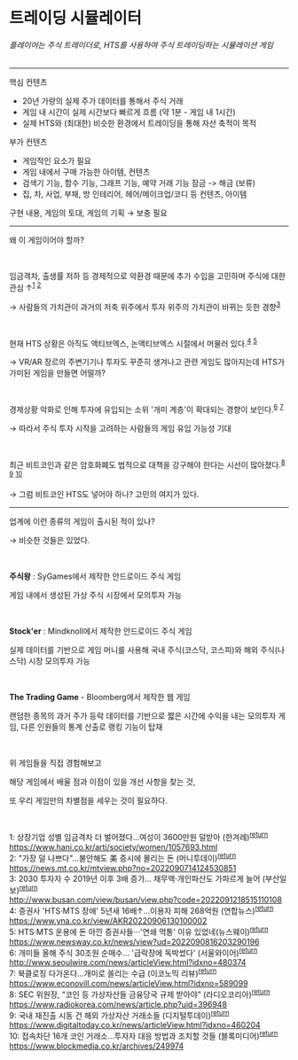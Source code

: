 # 트레이딩 시뮬레이터

###### 플레이어는 주식 트레이더로, HTS를 사용하여 주식 트레이딩하는 시뮬레이션 게임

-----

핵심 컨텐츠
- 20년 가량의 실제 주가 데이터를 통해서 주식 거래
- 게임 내 시간이 실제 시간보다 빠르게 흐름 (약 1분 - 게임 내 1시간)
- 실제 HTS와 (최대한) 비슷한 환경에서 트레이딩을 통해 자산 축적이 목적

부가 컨텐츠
- 게임적인 요소가 필요
- 게임 내에서 구매 가능한 아이템, 컨텐츠
- 검색기 기능, 함수 기능, 그래프 기능, 예약 거래 기능 잠금 -> 해금 (보류)
- 집, 차, 사업, 부채, 방 인테리어, 헤어/메이크업/코디 등 컨텐츠, 아이템

구현 내용, 게임의 토대, 게임의 기획 &rightarrow; 보충 필요

---


<a name="footnote_return">왜 이 게임이어야 할까?</a>

<br>

임금격차, 출생률 저하 등 경제적으로 악환경 때문에 추가 수입을 고민하며 주식에 대한 관심 &uparrow;<sup>[1](#footnote_1)</sup> <sup>[2](#footnote_2)</sup>

&rightarrow; 사람들의 가치관이 과거의 저축 위주에서 투자 위주의 가치관이 바뀌는 듯한 경향<sup>[3](#footnote_3)</sup>

<br>

현재 HTS 상황은 아직도 액티브엑스, 논액티브엑스 시절에서 머물러 있다.<sup>[4](#footnote_4)</sup> <sup>[5](#footnote_5)</sup>

&rightarrow; VR/AR 장르의 주변기기나 투자도 꾸준히 생겨나고 관련 게임도 많아지는데 HTS가 가미된 게임을 만들면 어떨까?

<br>

경제상황 악화로 인해 투자에 유입되는 소위 '개미 계층'이 확대되는 경향이 보인다.<sup>[6](#footnote_6)</sup> <sup>[7](#footnote_7)</sup>

&rightarrow; 따라서 주식 투자 시작을 고려하는 사람들의 게임 유입 가능성 기대

<br>

최근 비트코인과 같은 암호화폐도 법적으로 대책을 강구해야 한다는 시선이 많아졌다.<sup>[8](#footnote_8)</sup> <sup>[9](#footnote_9)</sup> <sup>[10](#footnote_10)</sup>

&rightarrow; 그럼 비트코인 HTS도 넣어야 하나? 고민의 여지가 있다.

------

업계에 이런 종류의 게임이 출시된 적이 있나?

&rightarrow; 비슷한 것들은 있었다.

<br>

**주식왕** : SyGames에서 제작한 안드로이드 주식 게임

게임 내에서 생성된 가상 주식 시장에서 모의투자 가능

<br>

**Stock'er** : Mindknoll에서 제작한 안드로이드 주식 게임

실제 데이터를 기반으로 게임 머니를 사용해 국내 주식(코스닥, 코스피)와 해외 주식(나스닥) 시장 모의투자 가능

<br>

**The Trading Game** - Bloomberg에서 제작한 웹 게임

랜덤한 종목의 과거 주가 등락 데이터를 기반으로 짧은 시간에 수익을 내는 모의투자 게임, 다른 인원들의 통계 산출로 랭킹 기능이 탑재

<br>

위 게임들을 직접 경험해보고

해당 게임에서 배울 점과 이점이 있을 개선 사항을 찾는 것,

또 우리 게임만의 차별점을 세우는 것이 필요하다.

<br>

<a name="footnote_1">1</a>: 상장기업 성별 임금격차 더 벌어졌다…여성이 3600만원 덜받아 (한겨례)<sup>[return](#footnote_return)</sup><br>
https://www.hani.co.kr/arti/society/women/1057693.html<br>
<a name="footnote_2">2</a>: "가장 덜 나쁘다"…불안해도 美 증시에 몰리는 돈 (머니투데이)<sup>[return](#footnote_return)</sup><br>
https://news.mt.co.kr/mtview.php?no=2022090714124530851<br>
<a name="footnote_3">3</a>: 2030 투자자 수 2019년 이후 3배 증가… 채무액·개인파산도 가파르게 늘어 (부산일보)<sup>[return](#footnote_return)</sup><br>
http://www.busan.com/view/busan/view.php?code=2022091218515110108<br>
<a name="footnote_4">4</a>: 증권사 'HTS·MTS 장애' 5년새 16배↑…이용자 피해 268억원 (연합뉴스)<sup>[return](#footnote_return)</sup><br>
https://www.yna.co.kr/view/AKR20220906130100002<br>
<a name="footnote_5">5</a>: HTS·MTS 운용에 돈 아낀 증권사들···'연쇄 먹통' 이유 있었네(뉴스웨이)<sup>[return](#footnote_return)</sup><br>
https://www.newsway.co.kr/news/view?ud=2022090816203290196<br>
<a name="footnote_6">6</a>: 개미들 올해 주식 30조원 순매수… '급락장에 독박썼다' (서울와이어)<sup>[return](#footnote_return)</sup><br>
http://www.seoulwire.com/news/articleView.html?idxno=480374<br>
<a name="footnote_7">7</a>: 북클로징 다가온다…개미로 쏠리는 수급 (이코노믹 리뷰)<sup>[return](#footnote_return)</sup><br>
https://www.econovill.com/news/articleView.html?idxno=589099<br>
<a name="footnote_8">8</a>: SEC 위원장, “코인 등 가상자산들 금융당국 규제 받아야” (라디오코리아)<sup>[return](#footnote_return)</sup><br>
https://www.radiokorea.com/news/article.php?uid=396948<br>
<a name="footnote_9">9</a>: 국내 재진출 시동 건 해외 가상자산 거래소들 (디지털투데이)<sup>[return](#footnote_return)</sup><br>
https://www.digitaltoday.co.kr/news/articleView.html?idxno=460204<br>
<a name="footnote_10">10</a>: 접속차단 16개 코인 거래소...투자자 대응 방법과 조치할 것들 (블록미디어)<sup>[return](#footnote_return)</sup><br>
https://www.blockmedia.co.kr/archives/249974<br>